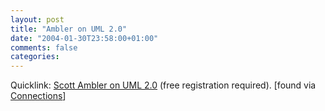 ```yaml
---
layout: post
title: "Ambler on UML 2.0"
date: "2004-01-30T23:58:00+01:00"
comments: false
categories: 
---
```


<p>Quicklink: <a href="http://www.sdmagazine.com/documents/s=9031/sdm0402i/sdm0402i.html?temp=HYNWaDyEnm">Scott Ambler on UML 2.0</a> (free registration required). [found via <a href="http://www.codegeneration.net/connections/archives/000165.html">Connections</a>]</p>


